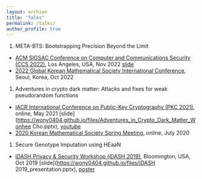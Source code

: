 ```yaml
---
layout: archive
title: "Talks"
permalink: /talks/
author_profile: true
---
```


1. META-BTS: Bootstrapping Precision Beyond the Limit
- [ACM SIGSAC Conference on Computer and Communications Security (CCS 2022)](https://www.sigsac.org/ccs/CCS2022/), Los Angeles, USA, Nov 2022 [slide](https://wony0404.github.io/files/META-BTS_Wonhee_Cho_CCS.pptx)
- [2022 Global Korean Mathematical Society International Conference](https://www.kms.or.kr/conference/2022_fall/index.html), Seoul, Korea, Oct 2022

1. Adventures in crypto dark matter: Attacks and fixes for weak pseudorandom functions
- [IACR International Conference on Public-Key Cryptography (PKC 2021)](https://pkc.iacr.org/2021/), online, May 2021 [slide](https://wony0404.github.io/files/Adventures_in_Crypto_Dark_Matter_Wonhee Cho.pptx), [youtube](https://www.youtube.com/watch?v=yoHTfp706CQ)
- [2020 Korean Mathematical Society Spring Meeting](https://www.kms.or.kr/meetings/spring2020/), online, July 2020

1. Secure Genotype Imputation using HEaaN
- [iDASH Privacy & Security Workshop (iDASH 2019)](http://www.humangenomeprivacy.org/2019/), Bloomington, USA, Oct 2019 [slide](https://wony0404.github.io/files/iDASH 2019_presentation.pptx), [poster](https://wony0404.github.io/files/_Poster__iDASH_2019_SNU.pdf)


